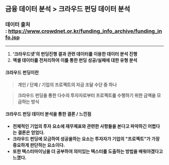 ## 금융 데이터 분석 > 크라우드 펀딩 데이터 분석

### 데이터 출처 : https://www.crowdnet.or.kr/funding_info_archive/funding_info.jsp
-----------------
1. **‘크라우드넷’의 펀딩진행 결과 관련 데이터를 이용한 데이터 분석 진행**
2. **엑셀 데이터를 전처리하여 이를 통한 펀딩 성공/실패에 대한 유형 분석**

#### 크라우드 펀딩이란

> **개인 / 단체 / 기업의 프로젝트의 자금 조달 수단 중 하나**

> **크라우드 펀딩을 통한 다수의 투자자로부터 프로젝트를 수행하기 위한 금액을 모금하는 방식**

#### 크라우드 펀딩 데이터 분석을 통한 결론 / 느낀점

- **전체적인 기업의 투자 요소에 재무제표와 관련한 사항들을 본다고 파악하긴 어렵다는 결론은 얻었다.**
- **크라우드 펀딩에 모금하여 성공을하는 요소는 투자자가 기업의 "프로젝트"가 가장 중요하게 판단하는 요소이다.**
- **또한 텍스터마이닝을 더 공부하여 의미있는 텍스터를 도출하는 방법을 배워야겠다고 느꼈다.**
